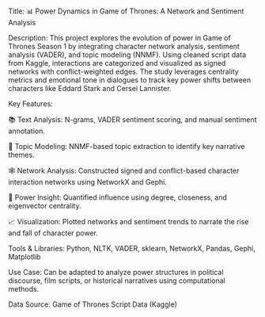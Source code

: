 Title:
📊 Power Dynamics in Game of Thrones: A Network and Sentiment Analysis

Description:
This project explores the evolution of power in Game of Thrones Season 1 by integrating character network analysis, sentiment analysis (VADER), and topic modeling (NNMF). Using cleaned script data from Kaggle, interactions are categorized and visualized as signed networks with conflict-weighted edges. The study leverages centrality metrics and emotional tone in dialogues to track key power shifts between characters like Eddard Stark and Cersei Lannister.

Key Features:

📚 Text Analysis: N-grams, VADER sentiment scoring, and manual sentiment annotation.

🧠 Topic Modeling: NNMF-based topic extraction to identify key narrative themes.

🕸️ Network Analysis: Constructed signed and conflict-based character interaction networks using NetworkX and Gephi.

🧩 Power Insight: Quantified influence using degree, closeness, and eigenvector centrality.

📈 Visualization: Plotted networks and sentiment trends to narrate the rise and fall of character power.

Tools & Libraries:
Python, NLTK, VADER, sklearn, NetworkX, Pandas, Gephi, Matplotlib

Use Case:
Can be adapted to analyze power structures in political discourse, film scripts, or historical narratives using computational methods.

Data Source:
Game of Thrones Script Data (Kaggle)
